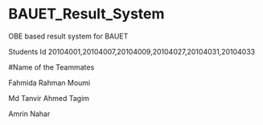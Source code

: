 # BAUET_Result_System
OBE based result system for BAUET

Students Id 20104001,20104007,20104009,20104027,20104031,20104033

#Name of the Teammates

Fahmida Rahman Moumi

Md Tanvir Ahmed Tagim

Amrin Nahar
